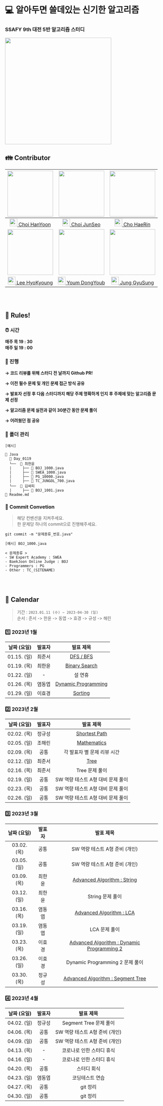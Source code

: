 # 💻 알아두면 쓸데있는 신기한 알고리즘

### SSAFY 9th 대전 5반 알고리즘 스터디

<img src="https://user-images.githubusercontent.com/96401350/234848667-644f8460-70ac-4b4e-ad4e-f105a299dc6b.png" width="350" >

<br/>

## 👪 Contributor

| <img src="https://user-images.githubusercontent.com/96401350/212596753-f0fec7c5-ce47-44eb-9407-64a1bd40b53e.jpg" width="150"> | <img src="https://user-images.githubusercontent.com/96401350/212597143-e66133c2-3d72-42c8-beb9-76367534c279.png" width="150"> | <img src="https://user-images.githubusercontent.com/96401350/212597336-541c897e-240a-4c3e-8d98-2414c6ef1c37.jpg" width="150">
|:----------------------------------------------------------------------------------------------------------------:|:------------------------------------------------------------------------------------------------------------:|:------------------------------------------------------------------------------------------------------------:|
|              [ <img height="25px" width="25px" src="https://d2gd6pc034wcta.cloudfront.net/tier/16.svg"> Choi HanYoon](https://github.com/chlgksdbs)              |           [<img height="25px" width="25px" src="https://d2gd6pc034wcta.cloudfront.net/tier/14.svg"> Choi JunSeo](https://github.com/wnstj7788)           |              [ <img height="25px" width="25px" src="https://d2gd6pc034wcta.cloudfront.net/tier/14.svg"> Cho HaeRin](https://github.com/zosunny)              |
| <img src="https://user-images.githubusercontent.com/96401350/212597569-20308fe6-0bc1-4c0d-b99f-28914d0fc5cb.png" width="150"> | <img src="https://user-images.githubusercontent.com/7029971/212665141-ef9d539f-6de2-4e7b-9c25-4b272533836e.JPG" width="150"/> | <img src="https://user-images.githubusercontent.com/96401350/212597592-77463fdd-3d57-478e-8817-4ec577102468.png" width="150"/> |
|                              [ <img height="25px" width="25px" src="https://d2gd6pc034wcta.cloudfront.net/tier/15.svg"> Lee HyoKyoung](https://github.com/HyoKyoung1004)                               |                              [ <img height="25px" width="25px" src="https://d2gd6pc034wcta.cloudfront.net/tier/17.svg"> Youm DongYoub](https://github.com/champiuned12)                              |               [ <img height="25px" width="25px" src="https://d2gd6pc034wcta.cloudfront.net/tier/15.svg"> Jung GyuSung](https://github.com/ramaking)                |

<br/><br/>

## 🤙 Rules!

### ⏰ 시간

**매주 목 19 : 30**<br>
**매주 일 19 : 00**

### 📝 진행

**→ 코드 리뷰를 위해 스터디 전 날까지 Github PR!**

**→ 이전 필수 문제 및 개인 문제 접근 방식 공유**

**→ 발표자 선정 후 다음 스터디까지 해당 주제 명확하게 인지 후 주제에 맞는 알고리즘 문제 선정**

**→ 알고리즘 문제 실전과 같이 30분간 동안 문제 풀이**

**→ 어려웠던 점 공유**

### 📁 폴더 관리

```
[예시]

📂 Java
  📂 Day_0119
  └──  📂 최한윤
  |     ├── 📄 BOJ_1000.java
  |     ├── 📄 SWEA_1000.java
  |     ├── 📄 PG_10000.java
  |     ├── 📄 TC_JUNGOL_700.java
  └──  📂 김싸피
  |     ├── 📄 BOJ_1001.java
📄 Readme.md
```

### 📕 Commit Convetion
> 해당 컨벤션을 지켜주세요.<br/>
> 한 문제당 하나의 commit으로 진행해주세요.

```
git commit -m "문제종류_번호.java"

[예시] BOJ_1000.java

< 문제종류 >
- SW Expert Academy : SWEA
- BaekJoon Online Judge : BOJ
- Programmers : PG
- Other : TC_(SITENAME)
```
<br/><br/>

## 📅 Calendar
> 기간 : ```2023.01.11 (수) ~ 2023-04-30 (일)```<br>
> 순서 : 준서 -> 한윤 -> 동엽 -> 효경 -> 규성 -> 해린

### 1️⃣ 2023년 1월

| 날짜 (요일) | 발표자 | 발표 제목 |
| :---: | :---: | :---: |
| 01.15. (일) | 최준서 | [DFS / BFS](https://www.notion.so/BFS-DFS-by-JunSeo-83a0434e454548be8f762019530902ab) |
| 01.19. (목) | 최한윤 | [Binary Search](https://www.notion.so/Binary-Search-by-HanYoon-644b0076845c4515ad1740abf57e8a1a) |
| 01.22. (일) | - | 설 연휴 |
| 01.26. (목) | 염동엽 | [Dynamic Programming](https://www.notion.so/Dynamic-Programming-by-DongYoub-eecd634946b642f8bd3a382a57ae5600) |
| 01.29. (일) | 이효경 | [Sorting](https://www.notion.so/Sorting-by-HyoKyoung-986a13244b9343f6a0d1eb47afe06d66) |

### 2️⃣ 2023년 2월

| 날짜 (요일) | 발표자 | 발표 제목 |
| :---: | :---: | :---: |
| 02.02. (목) | 정규성 | [Shortest Path](https://www.notion.so/Shortest-Path-by-GyuSung-949e2d9f6b274eb2b9496300c274014d) |
| 02.05. (일) | 조해린 | [Mathematics](https://www.notion.so/Mathematics-by-HaeRin-0e98c75ae14145728252c5e1025ebbf3) |
| 02.09. (목) | 공통 | 각 발표자 별 문제 리뷰 시간 |
| 02.12. (일) | 최준서 | [Tree](https://www.notion.so/Tree-by-junseo-d6af587fde1c4a339730e2e0d0a116dc) |
| 02.16. (목) | 최준서 | Tree 문제 풀이 |
| 02.19. (일) | 공통 | SW 역량 테스트 A형 대비 문제 풀이 |
| 02.23. (목) | 공통 | SW 역량 테스트 A형 대비 문제 풀이 |
| 02.26. (일) | 공통 | SW 역량 테스트 A형 대비 문제 풀이 |

### 3️⃣ 2023년 3월

| 날짜 (요일) | 발표자 | 발표 제목 |
| :---: | :---: | :---: |
| 03.02. (목) | 공통 | SW 역량 테스트 A형 준비 (개인) |
| 03.05. (일) | 공통 | SW 역량 테스트 A형 준비 (개인) |
| 03.09. (목) | 최한윤 | [Advanced Algorithm : String](https://www.notion.so/Advanced-Algorithm-String-d1ca7fd262c14c16901e26f97eeb57c4) |
| 03.12. (일) | 최한윤 | String 문제 풀이 |
| 03.16. (목) | 염동엽 | [Advanced Algorithm : LCA](https://www.notion.so/Advanced-Algorithm-LCA-b9feca5c02b344f4b99a484e81abfe39) |
| 03.19. (일) | 염동엽 | LCA 문제 풀이 |
| 03.23. (목) | 이효경 | [Advanced Algorithm : Dynamic Programming 2](https://www.notion.so/Advanced-Algorithm-DP-2-LIS-0-1-Knapsack-8d0bff38162741a99364393fa7f5b633) |
| 03.26. (일) | 이효경 | Dynamic Programming 2 문제 풀이 |
| 03.30. (목) | 정규성 | [Advanced Algorithm : Segment Tree](https://www.notion.so/Advanced-Algorithm-SegmentTree-ff894bb59e584c53bf5055dfc4ee2b92) |

### 4️⃣ 2023년 4월

| 날짜 (요일) | 발표자 | 발표 제목 |
| :---: | :---: | :---: |
| 04.02. (일) | 정규성 | Segment Tree 문제 풀이 |
| 04.06. (목) | 공통 | SW 역량 테스트 A형 준비 (개인) |
| 04.09. (일) | 공통 | SW 역량 테스트 A형 준비 (개인) |
| 04.13. (목) | - | 코로나로 인한 스터디 휴식 |
| 04.16. (일) | - | 코로나로 인한 스터디 휴식 |
| 04.20. (목) | 공통 | 스터디 회식 |
| 04.23. (일) | 염동엽 | 코딩테스트 연습 |
| 04.27. (목) | 공통 | git 정리 |
| 04.30. (일) | 공통 | git 정리 |
